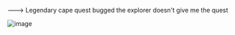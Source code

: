
--->
Legendary cape quest bugged the explorer doesn't give me the quest


![image](https://github.com/Savagez2312/Savagez2312/assets/149925450/c090a016-6b6c-4b05-abfa-857504b18e98)
